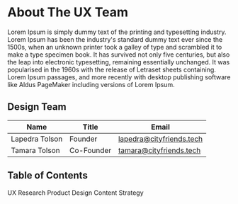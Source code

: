 # About The UX Team
Lorem Ipsum is simply dummy text of the printing and typesetting industry. 
Lorem Ipsum has been the industry's standard dummy text ever since the 1500s, 
when an unknown printer took a galley of type and scrambled it to make a type specimen book. It has survived not only five centuries, but also the leap into electronic typesetting, remaining 
essentially unchanged. It was popularised in the 1960s with the release of Letraset sheets containing. Lorem Ipsum passages, and more recently with desktop publishing software like Aldus PageMaker including versions of Lorem Ipsum.

## Design Team
Name | Title | Email
--- | --- | ---
Lapedra Tolson | Founder | lapedra@cityfriends.tech
Tamara Tolson | Co-Founder | tamara@cityfriends.tech

## Table of Contents
UX Research
Product Design
Content Strategy
